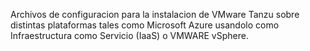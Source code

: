 Archivos de configuracion para la instalacion de VMware Tanzu sobre distintas plataformas tales como Microsoft Azure usandolo como Infraestructura como Servicio (IaaS) o VMWARE vSphere.
